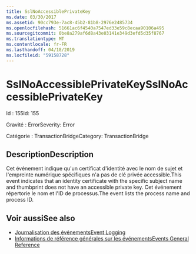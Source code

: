 ```yaml
---
title: SslNoAccessiblePrivateKey
ms.date: 03/30/2017
ms.assetid: 90cc793e-7ac8-45b2-81b8-2976e2485734
ms.openlocfilehash: 51661ac6f4540a7547ed33e59c8ecaa90106a495
ms.sourcegitcommit: 0be8a279af6d8a43e03141e349d3efd5d35f8767
ms.translationtype: MT
ms.contentlocale: fr-FR
ms.lasthandoff: 04/18/2019
ms.locfileid: "59158728"
---
```

# <a name="sslnoaccessibleprivatekey"></a><span data-ttu-id="db17a-102">SslNoAccessiblePrivateKey</span><span class="sxs-lookup"><span data-stu-id="db17a-102">SslNoAccessiblePrivateKey</span></span>
<span data-ttu-id="db17a-103">Id : 155</span><span class="sxs-lookup"><span data-stu-id="db17a-103">Id: 155</span></span>  
  
 <span data-ttu-id="db17a-104">Gravité : Error</span><span class="sxs-lookup"><span data-stu-id="db17a-104">Severity: Error</span></span>  
  
 <span data-ttu-id="db17a-105">Catégorie : TransactionBridge</span><span class="sxs-lookup"><span data-stu-id="db17a-105">Category: TransactionBridge</span></span>  
  
## <a name="description"></a><span data-ttu-id="db17a-106">Description</span><span class="sxs-lookup"><span data-stu-id="db17a-106">Description</span></span>  
 <span data-ttu-id="db17a-107">Cet événement indique qu'un certificat d'identité avec le nom de sujet et l'empreinte numérique spécifiques n'a pas de clé privée accessible.</span><span class="sxs-lookup"><span data-stu-id="db17a-107">This event indicates that an identity certificate with the specific subject name and thumbprint does not have an accessible private key.</span></span> <span data-ttu-id="db17a-108">Cet événement répertorie le nom et l'ID de processus.</span><span class="sxs-lookup"><span data-stu-id="db17a-108">The event lists the process name and process ID.</span></span>  
  
## <a name="see-also"></a><span data-ttu-id="db17a-109">Voir aussi</span><span class="sxs-lookup"><span data-stu-id="db17a-109">See also</span></span>

- [<span data-ttu-id="db17a-110">Journalisation des événements</span><span class="sxs-lookup"><span data-stu-id="db17a-110">Event Logging</span></span>](../../../../../docs/framework/wcf/diagnostics/event-logging/index.md)
- [<span data-ttu-id="db17a-111">Informations de référence générales sur les événements</span><span class="sxs-lookup"><span data-stu-id="db17a-111">Events General Reference</span></span>](../../../../../docs/framework/wcf/diagnostics/event-logging/events-general-reference.md)
